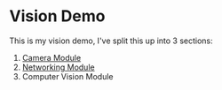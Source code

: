 # Vision Demo

This is my vision demo, I've split this up into 3 sections:

1. [Camera Module](camera_module/README.md)
2. [Networking Module]()
3. Computer Vision Module